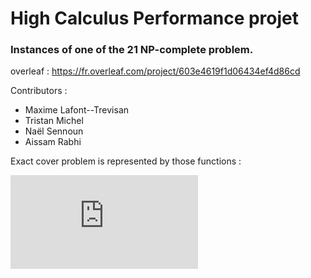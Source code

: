 # High Calculus Performance projet

### Instances of one of the 21 NP-complete problem.

overleaf : https://fr.overleaf.com/project/603e4619f1d06434ef4d86cd

Contributors : 

* Maxime Lafont--Trevisan
* Tristan Michel
* Naël Sennoun
* Aissam Rabhi

Exact cover problem is represented by those functions : 

![Alt Text](https://github.com/Aissam08/HPCProject/blob/main/visu_function.pdf)
